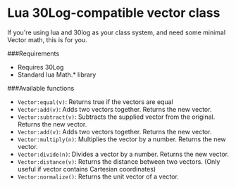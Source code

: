Lua 30Log-compatible vector class
=================================

If you're using lua and 30log as your class system, and need some minimal Vector math, this is for you.

###Requirements
 + Requires 30Log
 + Standard lua Math.* library

###Available functions
 + `Vector:equal(v)`: Returns true if the vectors are equal
 + `Vector:add(v)`: Adds two vectors together. Returns the new vector.
 + `Vector:subtract(v)`: Subtracts the supplied vector from the original. Returns the new vector.
 + `Vector:add(v)`: Adds two vectors together. Returns the new vector.
 + `Vector:multiply(n)`: Multiplies the vector by a number. Returns the new vector.
 + `Vector:divide(n)`: Divides a vector by a number. Returns the new vector.
 + `Vector:distance(v)`: Returns the distance between two vectors. (Only useful if vector contains Cartesian coordinates)
 + `Vector:normalize()`: Returns the unit vector of a vector.